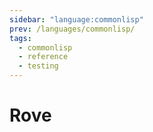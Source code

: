 ```yaml
---
sidebar: "language:commonlisp"
prev: /languages/commonlisp/
tags:
  - commonlisp
  - reference
  - testing
---
```


# Rove

<!--
TODO: Finish this reference
TODO: Add tutorial and link to it
TODO: Add any recipes and link to them
-->
